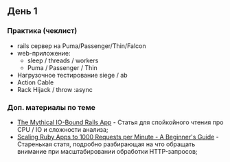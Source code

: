 

## День 1

### Практика (чеклист)

- rails сервер на Puma/Passenger/Thin/Falcon
- web-приложение:
  - sleep / threads / workers
  - Puma / Passenger / Thin
- Нагрузочное тестирование siege / ab
- Action Cable 
- Rack Hijack / throw :async

### Доп. материалы по теме

- [The Mythical IO-Bound Rails App](https://byroot.github.io/ruby/performance/2025/01/23/the-mythical-io-bound-rails-app.html) - Статья для спойкойного чтения про CPU / IO и сложности анализа;
- [Scaling Ruby Apps to 1000 Requests per Minute - A Beginner's Guide](https://www.speedshop.co/2015/07/29/scaling-ruby-apps-to-1000-rpm.html) - Старенькая статя, подробно разбирающая на что обращать внимание при масштабировании обработки HTTP-запросов;
